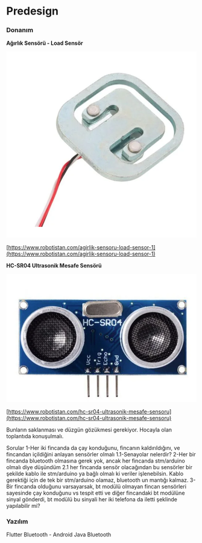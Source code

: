 # Predesign

### Donanım

**Ağırlık Sensörü - Load Sensör** 

![Untitled](Predesign%20dbc1692cfcaa43dc83404b9260105a0e/Untitled.png)

[https://www.robotistan.com/agirlik-sensoru-load-sensor-1](https://www.robotistan.com/agirlik-sensoru-load-sensor-1)

**HC-SR04 Ultrasonik Mesafe Sensörü**

![Untitled](Predesign%20dbc1692cfcaa43dc83404b9260105a0e/Untitled%201.png)

[https://www.robotistan.com/hc-sr04-ultrasonik-mesafe-sensoru](https://www.robotistan.com/hc-sr04-ultrasonik-mesafe-sensoru)

Bunların saklanması ve düzgün gözükmesi gerekiyor. Hocayla olan toplantıda konuşulmalı.

Sorular
1-Her iki fincanda da çay konduğunu, fincanın kaldırıldığını, ve fincandan içildiğini anlayan sensörler olmalı
1.1-Senayolar nelerdir?
2-Her bir fincanda bluetooth olmasına gerek yok, ancak her fincanda stm/arduino olmalı diye düşündüm
2.1 her fincanda sensör olacağından bu sensörler bir şekilde kablo ile stm/arduino ya bağlı olmalı ki veriler işlenebilsin.
Kablo gerektiği için de tek bir stm/arduino olamaz, bluetooth un mantığı kalmaz.
3-Bir fincanda olduğunu varsayarsak, bt modülü olmayan fincan sensörleri sayesinde çay konduğunu vs tespit etti
 ve diğer fincandaki bt modülüne sinyal gönderdi, bt modülü bu sinyali her iki telefona da iletti şeklinde yapılabilir mi?

### Yazılım

Flutter Bluetooth - Android Java Bluetooth